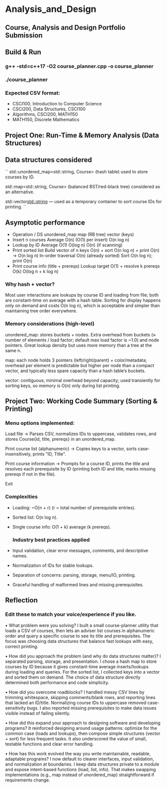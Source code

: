 # Analysis_and_Design
## Course, Analysis and Design Portfolio Submission
## Build & Run
### g++ -std=c++17 -O2 course_planner.cpp -o course_planner
### ./course_planner
### Expected CSV format:
- CSCI100, Introduction to Computer Science
- CSCI200, Data Structures, CSCI100
- Algorithms, CSCI200, MATH150
- MATH150, Discrete Mathematics

## Project One: Run-Time & Memory Analysis (Data Structures)
## Data structures considered
``
std::unordered_map<std::string, Course> (hash table) used to store courses by ID.

std::map<std::string, Course> (balanced BST/red-black tree) considered as an alternative.

std::vector<std::string> — used as a temporary container to sort course IDs for printing.
``
## Asymptotic performance
- Operation / DS	unordered_map	map (RB tree)	vector (keys)
- Insert n courses	Average O(n) (O(1) per insert)	O(n log n)
- Lookup by ID	Average O(1)	O(log n)	O(n) (if scanning)
- Print sorted list	Build vector of n keys O(n) + sort O(n log n) + print O(n) → O(n log n)	In-order traversal O(n) (already sorted)	Sort O(n log n); print O(n)
- Print course info (title + prereqs)	Lookup target O(1) + resolve k prereqs O(k)	O(log n + k log n)

### Why hash + vector?
Most user interactions are lookups by course ID and loading from file; both are constant-time on average with a hash table. Sorting for display happens only on demand and costs O(n log n), which is acceptable and simpler than maintaining tree order everywhere.

### Memory considerations (high-level)

unordered_map: stores buckets + nodes. Extra overhead from buckets (≈ number of elements / load factor; default max load factor is ~1.0) and node pointers. Great lookup density but uses more memory than a tree at the same n.

map: each node holds 3 pointers (left/right/parent) + color/metadata; overhead per element is predictable but higher per node than a compact vector, and typically less spare capacity than a hash table’s buckets.

vector: contiguous; minimal overhead beyond capacity; used transiently for sorting keys, so memory is O(n) only during list printing.

## Project Two: Working Code Summary (Sorting & Printing)

### Menu options implemented:

Load file → Parses CSV, normalizes IDs to uppercase, validates rows, and stores Course{id, title, prereqs} in an unordered_map.

Print course list (alphanumeric) → Copies keys to a vector, sorts case-insensitively, prints "ID, Title".

Print course information → Prompts for a course ID, prints the title and resolves each prerequisite by ID (printing both ID and title; marks missing prereqs if not in the file).

Exit

### Complexities

- Loading: ~O(n + r) (r = total number of prerequisite entries).

- Sorted list: O(n log n).

- Single course info: O(1 + k) average (k prereqs).

  ### Industry best practices applied

- Input validation, clear error messages, comments, and descriptive names.

- Normalization of IDs for stable lookups.

- Separation of concerns: parsing, storage, menu/IO, printing.

- Graceful handling of malformed lines and missing prerequisites.

## Reflection

### Edit these to match your voice/experience if you like.

• What problem were you solving?
I built a small course-planner utility that loads a CSV of courses, then lets an adviser list courses in alphanumeric order and query a specific course to see its title and prerequisites. The focus was choosing data structures that balance fast lookups with easy, correct printing.

• How did you approach the problem (and why do data structures matter)?
I separated parsing, storage, and presentation. I chose a hash map to store courses by ID because it gives constant-time average inserts/lookups during loading and queries. For the sorted list, I collected keys into a vector and sorted them on demand. The choice of data structure directly determined both performance and code simplicity.

• How did you overcome roadblocks?
I handled messy CSV lines by trimming whitespace, skipping comments/blank rows, and reporting lines that lacked an ID/title. Normalizing course IDs to uppercase removed case-sensitivity bugs. I also reported missing prerequisites to make data issues visible instead of failing silently.

• How did this expand your approach to designing software and developing programs?
It reinforced designing around usage patterns: optimize for the common case (loads and lookups), then compose simple structures (vector + sort) for less frequent tasks. It also underscored the value of small, testable functions and clear error handling.

• How has this work evolved the way you write maintainable, readable, adaptable programs?
I now default to clearer interfaces, input validation, and normalization at boundaries. I keep data structures private to a module and expose intent-based functions (load, list, info). That makes swapping implementations (e.g., map instead of unordered_map) straightforward if requirements change.

